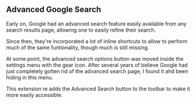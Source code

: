 ## Advanced Google Search

Early on, Google had an advanced search feature easily available from any search results page, allowing one to easily refine their search.

Since then, they're incorporated a lot of inline shortcuts to allow to perform much of the same funtionality, though much is still missing. 

At some point, the advanced search options button was moved inside the settings menu with the gear icon. After several years of believe Google had just completely gotten rid of the advanced search page, I found it ahd been hiding in this menu. 

This extension re adds the Advanced Search button to the toolbar to make it more easily accessible.